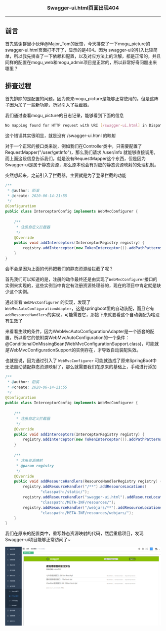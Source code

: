 ### <center>Swagger-ui.html页面出现404
***
## 前言

首先感谢群里小伙伴@Major_Tom的反馈，今天排查了一下mogu_picture的 swagger-ui.html页面打不开了，显示的是404。因为 swagger-ui的引入比较简单，所以我先排查了一下依赖和配置，以及对应方法上的注解，都是正常的，并且同样的配置在mogu_web和mogu_admin项目是正常的，所以非常好奇问题出来哪里？

## 排查过程

首先排除的是配置的问题，因为原来mogu_picture是能够正常使用的，但是这阵子因为加了一些新功能，所以引入了拦截器。

我们通过查看mogu_picture的日志记录，能够看到下面的信息

```bash
No mapping found for HTTP request with URI [/swagger-ui.html] in DispatcherServlet with name 'dispatcherServlet'
```

这个错误其实很明显，就是没有 /swagger-ui.html 的映射

对于一个正常的接口类来说，例如我们在Controller类中，只需要配置了RequestMapper("/user/getInfo")，那么我们请求  /user/info 就能够直接调用，而上面这段信息告诉我们，就是没有RequestMapper这个东西，但是因为Swagger-ui是属于静态资源，那么原本也会有对应的静态资源映射的处理机制。

突然想起来，之前引入了拦截器，主要就是为了登录拦截的功能

```java
/**
 * @author: 陌溪
 * @create: 2020-06-14-21:55
 */
@Configuration
public class InterceptorConfig implements WebMvcConfigurer {

    /**
     * 注册自定义拦截器
     */
    @Override
    public void addInterceptors(InterceptorRegistry registry) {
        registry.addInterceptor(new TokenInterceptor()).addPathPatterns("/**");
    }
}

```

会不会是因为上面的代码把我们的静态资源给拦截了呢？

首先我们可以知道的是，注册的动作最终还是由实现了`WebMvcConfigurer`接口的实例来实现的，这些实例当中肯定有注册资源处理器的，现在的项目中肯定就是缺少这个实例。

通过查看 `WebMvcConfigurer` 的实现，发现了`WebMvcAutoConfigurationAdapter`，这是springboot里的自动装配，而且它有`addResourceHandlers`的实现，可能需要它，那接下来就要看这个自动装配为啥没有生效了

来看看生效的条件，因为WebMvcAutoConfigurationAdapter是一个嵌套的配置，所以看它的依附类WebMvcAutoConfiguration的一个条件：@ConditionalOnMissingBean(WebMvcConfigurationSupport.class)，可能就是WebMvcConfigurationSupport的实例存在，才导致自动装配失效。

也就是说，因为通过引入了 `WebMvcConfigurer` 可能就造成了原来SpringBoot中无法自动装配静态资源映射了，那么就需要我们在原来的基础上，手动进行添加

```java
/**
 * @author: 陌溪
 * @create: 2020-06-14-21:55
 */
@Configuration
public class InterceptorConfig implements WebMvcConfigurer {

    /**
     * 注册自定义拦截器
     */
    @Override
    public void addInterceptors(InterceptorRegistry registry) {
        registry.addInterceptor(new TokenInterceptor()).addPathPatterns("/**");
    }

    /**
     * 注册资源映射
     * @param registry
     */
    @Override
    public void addResourceHandlers(ResourceHandlerRegistry registry) {
        registry.addResourceHandler("/**").addResourceLocations(
                "classpath:/static/");
        registry.addResourceHandler("swagger-ui.html").addResourceLocations(
                "classpath:/META-INF/resources/");
        registry.addResourceHandler("/webjars/**").addResourceLocations(
                "classpath:/META-INF/resources/webjars/");
    }
}
```

我们在原来的配置类中，重写静态资源映射的代码，然后重启项目，发现Swagger-ui项目能够正常访问了~

![image-20200704092918177](images/image-20200704092918177.png)